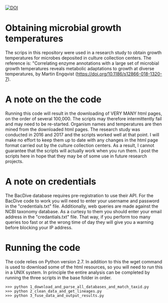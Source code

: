 [![DOI](https://zenodo.org/badge/152568491.svg)](https://zenodo.org/badge/latestdoi/152568491)

# Obtaining microbial growth temperatures
The scrips in this repository were used in a research study to obtain growth temperatures for microbes deposited in culture collection centers. The reference is:
"Correlating enzyme annotations with a large set of microbial growth temperatures reveals metabolic adaptations to growth at diverse temperatures, by Martin Engqvist (https://doi.org/10.1186/s12866-018-1320-7).

# A note on the the code
Running this code will result in the downloading of VERY MANY html pages, on the order of several 100,000. The scripts may therefore intermittently fail and may need to be re-started. Organism names and temperatures are then mined from the downloaded html pages. The research study was conducted in 2016 and 2017 and the scripts worked well at that point. I will make no effort to keep them up to date with any changes in the html page format carried out by the culture collection centers. As a result, I cannot guarantee that the scripts will actually work when you run them. I post the scripts here in hope that they may be of some use in future research projects.

# A note on credentials
The BacDive database requires pre-registration to use their API. For the BacDive code to work you will need to enter your username and password in the "credentials.txt" file. Additionally, web queries are made against the NCBI taxonomy database. As a curtesy to them you should enter your email address in the "credantials.txt" file. That way, if you perform too many queries too fast or at the wrong time of day they will give you a warning before blocking your IP address.

# Running the code
The code relies on Python version 2.7. In addition to this the wget command is used to download some of the html resources, so you will need to run this in a UNIX system. In principle the entire analysis can be completed by running the three scripts in the base folder in order.

```
>>> python 1_download_and_parse_all_databases_and_match_taxid.py
>>> python 2_clean_data_and_get_lineages.py
>>> python 3_fuse_data_and_output_results.py
```
